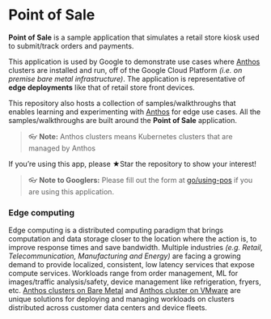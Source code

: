 # Point of Sale

**Point of Sale** is a sample application that simulates a retail store kiosk used to submit/track orders and payments. 

This application is used by Google to demonstrate use cases where [Anthos](https://cloud.google.com/anthos) clusters are installed and run, off of the Google Cloud Platform _(i.e. on premise bare metal infrastructure)_. The application is representative of **edge deployments** like that of retail store front devices. 

This repository also hosts a collection of samples/walkthroughs that enables learning and experimenting with [Anthos](https://cloud.google.com/anthos) for edge use cases. All the samples/walkthroughs are built around the **Point of Sale** application.

> 👓 **Note:** Anthos clusters means Kubernetes clusters that are managed by Anthos

If you’re using this app, please ★Star the repository to show your interest!

> 👓 **Note to Googlers:** Please fill out the form at [go/using-pos](http://go/using-pos) if you are using this application.


### Edge computing

Edge computing is a distributed computing paradigm that brings computation and data storage closer to the location where the action is, to improve response times and save bandwidth. Multiple industries _(e.g. Retail, Telecommunication, Manufacturing and Energy)_ are facing a growing demand to provide localized, consistent, low latency services that expose compute services. Workloads range from order management, ML for images/traffic analysis/safety, device management like refrigeration, fryers, etc. [Anthos clusters on Bare Metal](https://cloud.google.com/anthos/clusters/docs/bare-metal) and [Anthos cluster on VMware](https://cloud.google.com/anthos/clusters/docs/on-prem) are unique solutions for deploying and managing workloads on clusters distributed across customer data centers and device fleets. 


